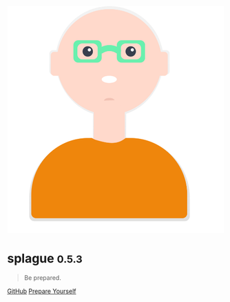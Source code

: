 ![logo](header.svg)

# splague <small>0.5.3</small>

> Be prepared.

[GitHub](https://github.com/alexlee-dev/splague)
[Prepare Yourself](#splague)